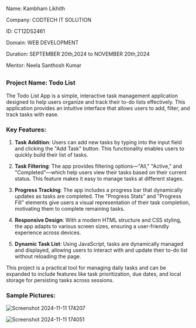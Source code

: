 Name: Kambham Likhith

Company: CODTECH IT SOLUTION

ID: CT12DS2461

Domain: WEB DEVELOPMENT

Duration: SEPTEMBER 20th,2024 to NOVEMBER 20th,2024

Mentor: Neela Santhosh Kumar 

##

### Project Name: Todo List

The Todo List App is a simple, interactive task management application designed to help users organize and track their to-do lists effectively. This application provides an intuitive interface that allows users to add, filter, and track tasks with ease.

### Key Features:

1. **Task Addition**: Users can add new tasks by typing into the input field and clicking the "Add Task" button. This functionality enables users to quickly build their list of tasks.

2. **Task Filtering**: The app provides filtering options—"All," "Active," and "Completed"—which help users view their tasks based on their current status. This feature makes it easy to manage tasks at different stages.

3. **Progress Tracking**: The app includes a progress bar that dynamically updates as tasks are completed. The "Progress Stats" and "Progress Fill" elements give users a visual representation of their task completion, motivating them to complete remaining tasks.

4. **Responsive Design**: With a modern HTML structure and CSS styling, the app adapts to various screen sizes, ensuring a user-friendly experience across devices.

5. **Dynamic Task List**: Using JavaScript, tasks are dynamically managed and displayed, allowing users to interact with and update their to-do list without reloading the page.

This project is a practical tool for managing daily tasks and can be expanded to include features like task prioritization, due dates, and local storage for persisting tasks across sessions.

### Sample Pictures:

![Screenshot 2024-11-11 174207](https://github.com/user-attachments/assets/e5566b89-b2f8-44c3-81b4-957215d1f60a)

![Screenshot 2024-11-11 174051](https://github.com/user-attachments/assets/dddcc651-7cf3-4289-806c-67f2afbadf6f)
